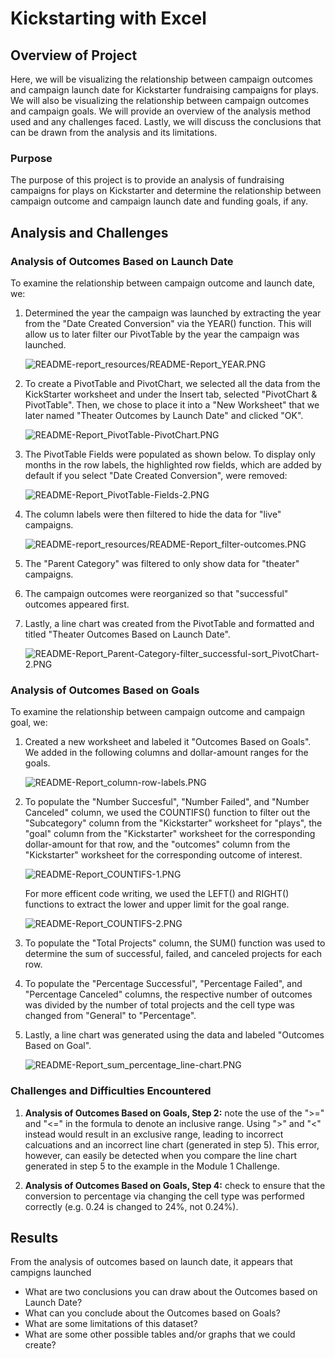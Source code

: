 # Kickstarting with Excel
## Overview of Project
Here, we will be visualizing the relationship between campaign outcomes and campaign launch date for Kickstarter fundraising campaigns for plays. We will also be visualizing the relationship between campaign outcomes and campaign goals. We will provide an overview of the analysis method used and any challenges faced. Lastly, we will discuss the conclusions that can be drawn from the analysis and its limitations.

### Purpose
The purpose of this project is to provide an analysis of fundraising campaigns for plays on Kickstarter and determine the relationship between campaign outcome and campaign launch date and funding goals, if any.

## Analysis and Challenges
### Analysis of Outcomes Based on Launch Date
To examine the relationship between campaign outcome and launch date, we:
1. Determined the year the campaign was launched by extracting the year from the "Date Created Conversion" via the YEAR() function. This will allow us to later filter our PivotTable by the year the campaign was launched.

      ![README-report_resources/README-Report_YEAR.PNG](https://github.com/lexyzhong/kickstarter-analysis/blob/main/resources/README-report_resources/README-Report_YEAR.PNG)

2. To create a PivotTable and PivotChart, we selected all the data from the KickStarter worksheet and under the Insert tab, selected "PivotChart & PivotTable". Then, we chose to place it into a "New Worksheet" that we later named "Theater Outcomes by Launch Date" and clicked "OK".

      ![README-Report_PivotTable-PivotChart.PNG](https://github.com/lexyzhong/kickstarter-analysis/blob/main/resources/README-report_resources/README-Report_PivotTable-PivotChart.PNG)

3. The PivotTable Fields were populated as shown below. To display only months in the row labels, the highlighted row fields, which are added by default if you select "Date Created Conversion", were removed:

    ![README-Report_PivotTable-Fields-2.PNG](https://github.com/lexyzhong/kickstarter-analysis/blob/main/resources/README-report_resources/README-Report_PivotTable-Fields-2.PNG)

4. The column labels were then filtered to hide the data for "live" campaigns.

      ![README-report_resources/README-Report_filter-outcomes.PNG](https://github.com/lexyzhong/kickstarter-analysis/blob/main/resources/README-report_resources/README-Report_filter-outcomes.PNG)

5. The "Parent Category" was filtered to only show data for "theater" campaigns. 
6. The campaign outcomes were reorganized so that "successful" outcomes appeared first. 
7. Lastly, a line chart was created from the PivotTable and formatted and titled "Theater Outcomes Based on Launch Date".

    ![README-Report_Parent-Category-filter_successful-sort_PivotChart-2.PNG](https://github.com/lexyzhong/kickstarter-analysis/blob/main/resources/README-report_resources/README-Report_Parent-Category-filter_successful-sort_PivotChart-2.PNG)

### Analysis of Outcomes Based on Goals
To examine the relationship between campaign outcome and campaign goal, we:
1. Created a new worksheet and labeled it "Outcomes Based on Goals". We added in the following columns and dollar-amount ranges for the goals.

      ![README-Report_column-row-labels.PNG](https://github.com/lexyzhong/kickstarter-analysis/blob/main/resources/README-report_resources/README-Report_column-row-labels.PNG)

2. To populate the "Number Succesful", "Number Failed", and "Number Canceled" column, we used the COUNTIFS() function to filter out the "Subcategory" column from the "Kickstarter" worksheet for "plays", the "goal" column from the "Kickstarter" worksheet for the corresponding dollar-amount for that row, and the "outcomes" column from the "Kickstarter" worksheet for the corresponding outcome of interest.

      ![README-Report_COUNTIFS-1.PNG](https://github.com/lexyzhong/kickstarter-analysis/blob/main/resources/README-report_resources/README-Report_COUNTIFS-1.PNG)

      For more efficent code writing, we used the LEFT() and RIGHT() functions to extract the lower and upper limit for the goal range.
      
      ![README-Report_COUNTIFS-2.PNG](https://github.com/lexyzhong/kickstarter-analysis/blob/main/resources/README-report_resources/README-Report_COUNTIFS-2.PNG)

3. To populate the "Total Projects" column, the SUM() function was used to determine the sum of successful, failed, and canceled projects for each row.
4. To populate the "Percentage Successful", "Percentage Failed", and "Percentage Canceled" columns, the respective number of outcomes was divided by the number of total projects and the cell type was changed from "General" to "Percentage".
5. Lastly, a line chart was generated using the data and labeled "Outcomes Based on Goal".

      ![README-Report_sum_percentage_line-chart.PNG](https://github.com/lexyzhong/kickstarter-analysis/blob/main/resources/README-report_resources/README-Report_sum_percentage_line-chart.PNG)

### Challenges and Difficulties Encountered
1. **Analysis of Outcomes Based on Goals, Step 2:** note the use of the ">=" and "<=" in the formula to denote an inclusive range. Using ">" and "<" instead would result in an exclusive range, leading to incorrect calcuations and an incorrect line chart (generated in step 5). This error, however, can easily be detected when you compare the line chart generated in step 5 to the example in the Module 1 Challenge.

3. **Analysis of Outcomes Based on Goals, Step 4:** check to ensure that the conversion to percentage via changing the cell type was performed correctly (e.g. 0.24 is changed to 24%, not 0.24%). 

## Results
From the analysis of outcomes based on launch date, it appears that campigns launched  
- What are two conclusions you can draw about the Outcomes based on Launch Date?
- What can you conclude about the Outcomes based on Goals?
- What are some limitations of this dataset?
- What are some other possible tables and/or graphs that we could create?
